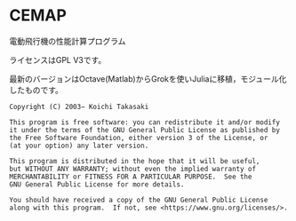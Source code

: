 # CEMAP

電動飛行機の性能計算プログラム

ライセンスはGPL V3です。

最新のバージョンはOctave(Matlab)からGrokを使いJuliaに移植，モジュール化したものです。

    Copyright (C) 2003− Koichi Takasaki
    
    This program is free software: you can redistribute it and/or modify
    it under the terms of the GNU General Public License as published by
    the Free Software Foundation, either version 3 of the License, or
    (at your option) any later version.

    This program is distributed in the hope that it will be useful,
    but WITHOUT ANY WARRANTY; without even the implied warranty of
    MERCHANTABILITY or FITNESS FOR A PARTICULAR PURPOSE.  See the
    GNU General Public License for more details.

    You should have received a copy of the GNU General Public License
    along with this program.  If not, see <https://www.gnu.org/licenses/>.
